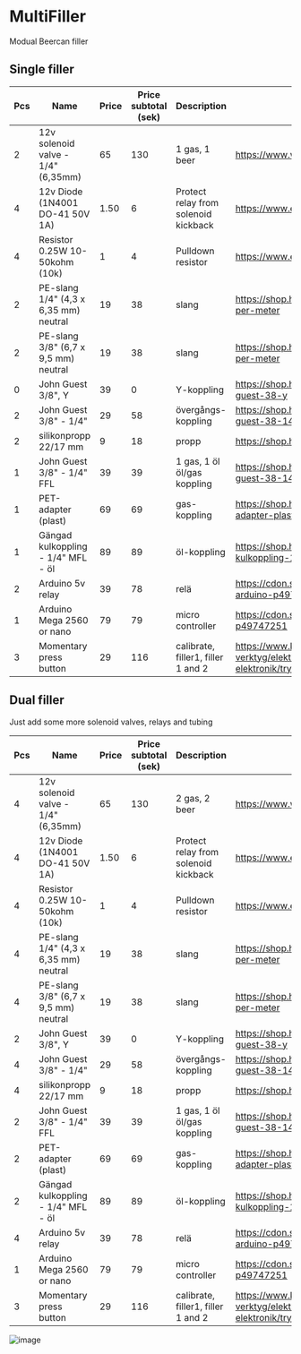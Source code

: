 # MultiFiller
Modual Beercan filler


## Single filler

|Pcs | Name | Price | Price subtotal (sek) | Description	| link |
| -- | --------- | ---------- | ------------- | ----------- | ---- |
|2|12v solenoid valve - 1/4" (6,35mm)     |	65  |130    |1 gas, 1 beer  |	https://www.wish.com/product/5de4e26dd52cb3c890403e0f|
|4|12v Diode (1N4001 DO-41 50V 1A)        |	1.50  | 6    |Protect relay from solenoid kickback  |	https://www.electrokit.com/produkt/1n4001-do-41-50v-1a/|
|4|Resistor 0.25W 10-50kohm (10k)        |	1  | 4    |Pulldown resistor  |	https://www.electrokit.com/produkt/motstand-kolfilm-0-25w-10kohm-10k/|
|2|PE-slang 1/4" (4,3 x 6,35 mm) neutral|	19	|38		|slang	        |https://shop.humle.se/utrustning/slang/polyeten-pe/pe-slang-neutral-14-yd-per-meter|
|2|PE-slang 3/8" (6,7 x 9,5 mm) neutral |	19  |38		|slang	        |https://shop.humle.se/utrustning/slang/polyeten-pe/pe-slang-neutral-38-yd-per-meter|
|0|John Guest 3/8", Y                   |	39	|0		|Y-koppling	    |https://shop.humle.se/utrustning/kopplingar/push-in-kopplingar-jg/jg-38/john-guest-38-y|
|2|John Guest 3/8" - 1/4"               |	29	|58		|övergångs-koppling	|https://shop.humle.se/utrustning/kopplingar/push-in-kopplingar-jg/jg-38/john-guest-38-14-rak|
|2|silikonpropp 22/17 mm                |	9	|18		|propp	        |https://shop.humle.se/utrustning/jasning/tillbehor/proppar/silikonpropp-2217-mm|
|1|John Guest 3/8" - 1/4" FFL           |	39	|39	    |1 gas, 1 öl	öl/gas koppling	|https://shop.humle.se/utrustning/kopplingar/push-in-kopplingar-jg/jg-38/john-guest-38-14-ffl|
|1|PET-adapter (plast)                  |	69	|69		|gas-koppling	|https://shop.humle.se/utrustning/fattappning/servering/tillbehor-ovrigt/pet-adapter-plast|
|1|Gängad kulkoppling - 1/4" MFL - öl   |	89	|89		|öl-koppling	|https://shop.humle.se/utrustning/kopplingar/fatkopplingar/kulkopplingar/ol/gangad-kulkoppling-14-mfl-ol|
|2|Arduino 5v relay                      |	39	|78		|relä	|https://cdon.se/bygg-verktyg/rela-5-volt-2-kanals-optikt-isolerad-passar-arduino-p49744000|
|1|Arduino Mega 2560 or nano           |	79	|79		|micro controller	|https://cdon.se/bygg-verktyg/uno-kort-budget-version-av-arduino-uno-r3-p49747251|
|3|Momentary press button                         |	29	|116	|calibrate, filler1, filler 1 and 2	|https://www.kjell.com/se/produkter/el-verktyg/elektronik/elektromekanik/strombrytare-for-elektronik/tryckstrombrytare/strombrytare-1-pol-frantill-bla-p36023|

## Dual filler
Just add some more solenoid valves, relays and tubing

|Pcs | Name | Price | Price subtotal (sek) | Description	| link |
| -- | --------- | ---------- | ------------- | ----------- | ---- |
|4|12v solenoid valve - 1/4" (6,35mm)     |	65  |130    |2 gas, 2 beer  |	https://www.wish.com/product/5de4e26dd52cb3c890403e0f|
|4|12v Diode (1N4001 DO-41 50V 1A)        |	1.50  | 6    |Protect relay from solenoid kickback  |	https://www.electrokit.com/produkt/1n4001-do-41-50v-1a/|
|4|Resistor 0.25W 10-50kohm (10k)        |	1  | 4    |Pulldown resistor  |	https://www.electrokit.com/produkt/motstand-kolfilm-0-25w-10kohm-10k/|
|4|PE-slang 1/4" (4,3 x 6,35 mm) neutral|	19	|38		|slang	        |https://shop.humle.se/utrustning/slang/polyeten-pe/pe-slang-neutral-14-yd-per-meter|
|4|PE-slang 3/8" (6,7 x 9,5 mm) neutral |	19  |38		|slang	        |https://shop.humle.se/utrustning/slang/polyeten-pe/pe-slang-neutral-38-yd-per-meter|
|2|John Guest 3/8", Y                   |	39	|0		|Y-koppling	    |https://shop.humle.se/utrustning/kopplingar/push-in-kopplingar-jg/jg-38/john-guest-38-y|
|4|John Guest 3/8" - 1/4"               |	29	|58		|övergångs-koppling	|https://shop.humle.se/utrustning/kopplingar/push-in-kopplingar-jg/jg-38/john-guest-38-14-rak|
|4|silikonpropp 22/17 mm                |	9	|18		|propp	        |https://shop.humle.se/utrustning/jasning/tillbehor/proppar/silikonpropp-2217-mm|
|2|John Guest 3/8" - 1/4" FFL           |	39	|39	    |1 gas, 1 öl	öl/gas koppling	|https://shop.humle.se/utrustning/kopplingar/push-in-kopplingar-jg/jg-38/john-guest-38-14-ffl|
|2|PET-adapter (plast)                  |	69	|69		|gas-koppling	|https://shop.humle.se/utrustning/fattappning/servering/tillbehor-ovrigt/pet-adapter-plast|
|2|Gängad kulkoppling - 1/4" MFL - öl   |	89	|89		|öl-koppling	|https://shop.humle.se/utrustning/kopplingar/fatkopplingar/kulkopplingar/ol/gangad-kulkoppling-14-mfl-ol|
|4|Arduino 5v relay                      |	39	|78		|relä	|https://cdon.se/bygg-verktyg/rela-5-volt-2-kanals-optikt-isolerad-passar-arduino-p49744000|
|1|Arduino Mega 2560 or nano           |	79	|79		|micro controller	|https://cdon.se/bygg-verktyg/uno-kort-budget-version-av-arduino-uno-r3-p49747251|
|3|Momentary press button                         |	29	|116	|calibrate, filler1, filler 1 and 2	|https://www.kjell.com/se/produkter/el-verktyg/elektronik/elektromekanik/strombrytare-for-elektronik/tryckstrombrytare/strombrytare-1-pol-frantill-bla-p36023|



![image](https://user-images.githubusercontent.com/26909079/136558059-81aed116-e799-4ba0-a810-7905bc2db499.png)
